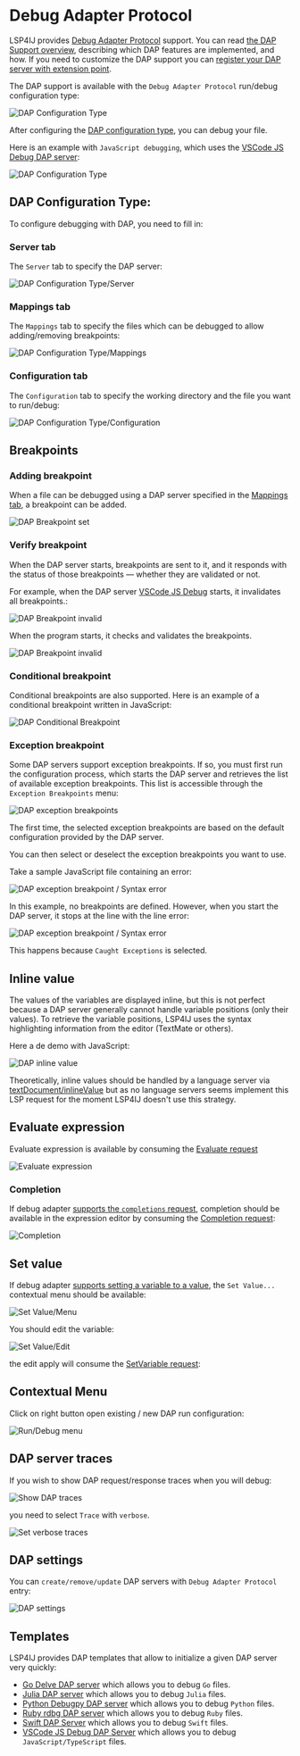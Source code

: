 # Debug Adapter Protocol

LSP4IJ provides [Debug Adapter Protocol](https://microsoft.github.io/debug-adapter-protocol/) support. 
You can read [the DAP Support overview](./DAPSupport.md), describing which DAP features are implemented, and how.
If you need to customize the DAP support you can [register your DAP server with extension point](./DeveloperGuide.md).

The DAP support is available with the `Debug Adapter Protocol` run/debug configuration type:

![DAP Configuration Type](./images/DAP_config_type.png)

After configuring the [DAP configuration type](#dap-configuration-type), you can debug your file.

Here is an example with `JavaScript debugging`, which uses the [VSCode JS Debug DAP server](./user-defined-dap/vscode-js-debug.md):

![DAP Configuration Type](./images/DAP_debugging_overview.png)

## DAP Configuration Type:

To configure debugging with DAP, you need to fill in:

### Server tab

The `Server` tab to specify the DAP server:

  ![DAP Configuration Type/Server](./images/DAP_config_type_server.png)

### Mappings tab

The `Mappings` tab to specify the files which can be debugged to allow adding/removing breakpoints:

![DAP Configuration Type/Mappings](./images/DAP_config_type_mappings.png)

### Configuration tab

The `Configuration` tab to specify the working directory and the file you want to run/debug:

  ![DAP Configuration Type/Configuration](./images/DAP_config_type_configuration.png)

## Breakpoints

### Adding breakpoint

When a file can be debugged using a DAP server specified in the [Mappings tab](#mappings-tab), a breakpoint can be added.

![DAP Breakpoint set](./images/DAP_breakpoint_set.png)

### Verify breakpoint

When the DAP server starts, breakpoints are sent to it, and it responds with the status of those breakpoints — 
whether they are validated or not.

For example, when the DAP server [VSCode JS Debug](./user-defined-dap/vscode-js-debug.md) starts, it invalidates all breakpoints.:

![DAP Breakpoint invalid](./images/DAP_breakpoint_invalid.png)

When the program starts, it checks and validates the breakpoints.

![DAP Breakpoint invalid](./images/DAP_breakpoint_checked.png)

### Conditional breakpoint

Conditional breakpoints are also supported. Here is an example of a conditional breakpoint written in JavaScript:

![DAP Conditional Breakpoint](./images/DAP_conditional_breakpoint.png)

### Exception breakpoint

Some DAP servers support exception breakpoints. If so, you must first run the configuration process, 
which starts the DAP server and retrieves the list of available exception breakpoints. 
This list is accessible through the `Exception Breakpoints` menu:

![DAP exception breakpoints](./images/DAP_exception_breakpoints.png)

The first time, the selected exception breakpoints 
are based on the default configuration provided by the DAP server.

You can then select or deselect the exception breakpoints you want to use.

Take a sample JavaScript file containing an error:

![DAP exception breakpoint / Syntax error](./images/DAP_exception_breakpoint_sample.png)

In this example, no breakpoints are defined. 
However, when you start the DAP server, it stops at the line with the line error:

![DAP exception breakpoint / Syntax error](./images/DAP_exception_breakpoint_sample_stop.png)

This happens because `Caught Exceptions` is selected.

## Inline value

The values of the variables are displayed inline, but this is not perfect because a DAP server generally cannot handle variable positions (only their values). 
To retrieve the variable positions, LSP4IJ uses the syntax highlighting information from the editor (TextMate or others).

Here a de demo with JavaScript:

![DAP inline value](./images/DAP_inline_value_demo.gif)

Theoretically, inline values should be handled by a language server via [textDocument/inlineValue](https://microsoft.github.io/language-server-protocol/specifications/lsp/3.17/specification/#textDocument_inlineValue)
but as no language servers seems implement this LSP request for the moment LSP4IJ doesn't use this strategy.

## Evaluate expression

Evaluate expression is available by consuming the [Evaluate request](https://microsoft.github.io/debug-adapter-protocol//specification.html#Requests_Evaluate) 

![Evaluate expression](./images/DAP_debugging_evaluate.png)

### Completion

If debug adapter [supports the `completions` request](https://microsoft.github.io/debug-adapter-protocol//specification.html#Types_Capabilities),
completion should be available in the expression editor by consuming the
[Completion request](https://microsoft.github.io/debug-adapter-protocol//specification.html#Requests_Completions):

![Completion](images/DAP_debugging_completion.png)

## Set value

If debug adapter [supports setting a variable to a value](https://microsoft.github.io/debug-adapter-protocol//specification.html#Types_Capabilities),
the `Set Value...` contextual menu should be available: 

![Set Value/Menu](images/DAP_debugging_setValue_menu.png)

You should edit the variable:

![Set Value/Edit](images/DAP_debugging_setValue_edit.png)

the edit apply will consume the
[SetVariable request](https://microsoft.github.io/debug-adapter-protocol//specification.html#Requests_SetVariable):

## Contextual Menu

Click on right button open existing / new DAP run configuration:

![Run/Debug menu](images/DAP_contextual_menu.png)

## DAP server traces

If you wish to show DAP request/response traces when you will debug:

![Show DAP traces](./images/vscode-js-debug/traces_in_console.png)

you need to select `Trace` with `verbose`.

![Set verbose traces](./images/vscode-js-debug/set_traces.png)

## DAP settings

You can `create/remove/update` DAP servers with `Debug Adapter Protocol` entry:

![DAP settings](./images/DAP_settings.png)

## Templates

LSP4IJ provides DAP templates that allow to initialize a given DAP server very quickly:

- [Go Delve DAP server](./user-defined-dap/go-delve.md) which allows you to debug `Go` files.
- [Julia DAP server](./user-defined-dap/julia.md) which allows you to debug `Julia` files. 
- [Python Debugpy DAP server](./user-defined-dap/python-debugpy.md) which allows you to debug `Python` files.
- [Ruby rdbg DAP server](./user-defined-dap/ruby-rdbg.md) which allows you to debug `Ruby` files.
- [Swift DAP Server](./user-defined-dap/swift-lldb.md) which allows you to debug `Swift` files.
- [VSCode JS Debug DAP Server](./user-defined-dap/vscode-js-debug.md) which allows you to debug `JavaScript/TypeScript` files.